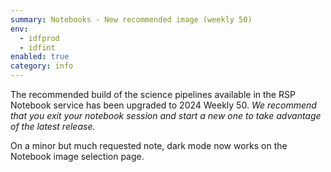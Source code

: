 ```yaml
---
summary: Notebooks - New recommended image (weekly 50)
env:
  - idfprod
  - idfint
enabled: true
category: info
---
```


The recommended build of the science pipelines available in the RSP Notebook service has been upgraded to 2024 Weekly 50.
*We recommend that you exit your notebook session and start a new one to take advantage of the latest release.*

On a minor but much requested note, dark mode now works on the Notebook image selection page.
